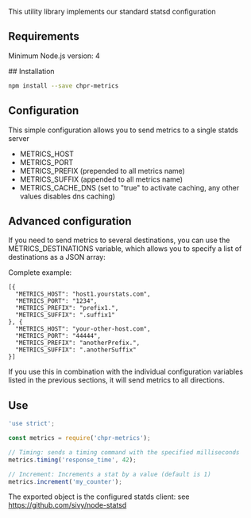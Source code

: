 This utility library implements our standard statsd configuration

## Requirements

Minimum Node.js version: 4

## Installation

```bash
npm install --save chpr-metrics
```

## Configuration

This simple configuration allows you to send metrics to a single statds server

* METRICS_HOST
* METRICS_PORT
* METRICS_PREFIX (prepended to all metrics name)
* METRICS_SUFFIX (appended to all metrics name)
* METRICS_CACHE_DNS (set to "true" to activate caching, any other values disables dns caching)

## Advanced configuration

If you need to send metrics to several destinations, you can use the METRICS_DESTINATIONS
variable, which allows you to specify a list of destinations as a JSON array:

Complete example:

    [{
      "METRICS_HOST": "host1.yourstats.com",
      "METRICS_PORT": "1234",
      "METRICS_PREFIX": "prefix1.",
      "METRICS_SUFFIX": ".suffix1"
    }, {
      "METRICS_HOST": "your-other-host.com",
      "METRICS_PORT": "44444",
      "METRICS_PREFIX": "anotherPrefix.",
      "METRICS_SUFFIX": ".anotherSuffix"
    }]

If you use this in combination with the individual configuration variables listed
in the previous sections, it will send metrics to all directions.

## Use

```javascript
'use strict';

const metrics = require('chpr-metrics');

// Timing: sends a timing command with the specified milliseconds
metrics.timing('response_time', 42);

// Increment: Increments a stat by a value (default is 1)
metrics.increment('my_counter');
```

The exported object is the configured statds client: see https://github.com/sivy/node-statsd
